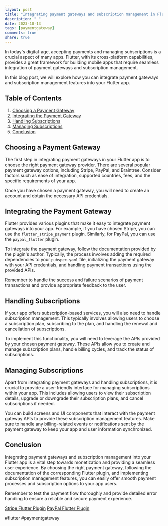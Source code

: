 ```yaml
---
layout: post
title: "Integrating payment gateways and subscription management in Flutter"
description: " "
date: 2023-10-13
tags: [paymentgateway]
comments: true
share: true
---
```


In today's digital-age, accepting payments and managing subscriptions is a crucial aspect of many apps. Flutter, with its cross-platform capabilities, provides a great framework for building mobile apps that require seamless integration of payment gateways and subscription management.

In this blog post, we will explore how you can integrate payment gateways and subscription management features into your Flutter app.

## Table of Contents
1. [Choosing a Payment Gateway](#choosing-a-payment-gateway)
2. [Integrating the Payment Gateway](#integrating-the-payment-gateway)
3. [Handling Subscriptions](#handling-subscriptions)
4. [Managing Subscriptions](#managing-subscriptions)
5. [Conclusion](#conclusion)

## Choosing a Payment Gateway

The first step in integrating payment gateways in your Flutter app is to choose the right payment gateway provider. There are several popular payment gateway options, including Stripe, PayPal, and Braintree. Consider factors such as ease of integration, supported countries, fees, and the specific requirements of your app.

Once you have chosen a payment gateway, you will need to create an account and obtain the necessary API credentials.

## Integrating the Payment Gateway

Flutter provides various plugins that make it easy to integrate payment gateways into your app. For example, if you have chosen Stripe, you can use the `flutter_stripe_payment` plugin. Similarly, for PayPal, you can use the `paypal_flutter` plugin.

To integrate the payment gateway, follow the documentation provided by the plugin's author. Typically, the process involves adding the required dependencies to your `pubspec.yaml` file, initializing the payment gateway with your API credentials, and handling payment transactions using the provided APIs.

Remember to handle the success and failure scenarios of payment transactions and provide appropriate feedback to the user.

## Handling Subscriptions

If your app offers subscription-based services, you will also need to handle subscription management. This typically involves allowing users to choose a subscription plan, subscribing to the plan, and handling the renewal and cancellation of subscriptions.

To implement this functionality, you will need to leverage the APIs provided by your chosen payment gateway. These APIs allow you to create and manage subscription plans, handle billing cycles, and track the status of subscriptions.

## Managing Subscriptions

Apart from integrating payment gateways and handling subscriptions, it is crucial to provide a user-friendly interface for managing subscriptions within your app. This includes allowing users to view their subscription details, upgrade or downgrade their subscription plans, and cancel subscriptions if needed.

You can build screens and UI components that interact with the payment gateway APIs to provide these subscription management features. Make sure to handle any billing-related events or notifications sent by the payment gateway to keep your app and user information synchronized.

## Conclusion

Integrating payment gateways and subscription management into your Flutter app is a vital step towards monetization and providing a seamless user experience. By choosing the right payment gateway, following the documentation of the corresponding Flutter plugin, and implementing subscription management features, you can easily offer smooth payment processes and subscription options to your app users.

Remember to test the payment flow thoroughly and provide detailed error handling to ensure a reliable and secure payment experience.

[Stripe Flutter Plugin](https://pub.dev/packages/stripe_payment)
[PayPal Flutter Plugin](https://pub.dev/packages/paypal_flutter)

#flutter #paymentgateway